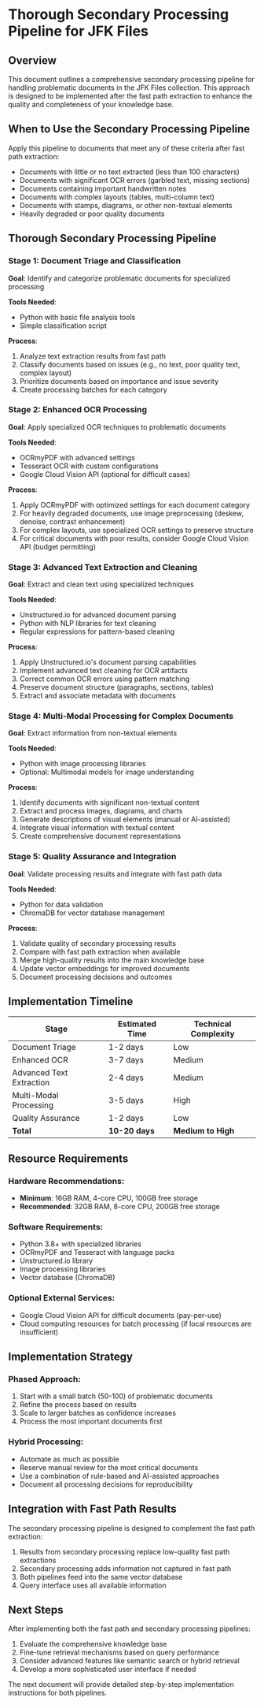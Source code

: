 # Thorough Secondary Processing Pipeline for JFK Files

## Overview

This document outlines a comprehensive secondary processing pipeline for handling problematic documents in the JFK Files collection. This approach is designed to be implemented after the fast path extraction to enhance the quality and completeness of your knowledge base.

## When to Use the Secondary Processing Pipeline

Apply this pipeline to documents that meet any of these criteria after fast path extraction:
- Documents with little or no text extracted (less than 100 characters)
- Documents with significant OCR errors (garbled text, missing sections)
- Documents containing important handwritten notes
- Documents with complex layouts (tables, multi-column text)
- Documents with stamps, diagrams, or other non-textual elements
- Heavily degraded or poor quality documents

## Thorough Secondary Processing Pipeline

### Stage 1: Document Triage and Classification

**Goal**: Identify and categorize problematic documents for specialized processing

**Tools Needed**:
- Python with basic file analysis tools
- Simple classification script

**Process**:
1. Analyze text extraction results from fast path
2. Classify documents based on issues (e.g., no text, poor quality text, complex layout)
3. Prioritize documents based on importance and issue severity
4. Create processing batches for each category

### Stage 2: Enhanced OCR Processing

**Goal**: Apply specialized OCR techniques to problematic documents

**Tools Needed**:
- OCRmyPDF with advanced settings
- Tesseract OCR with custom configurations
- Google Cloud Vision API (optional for difficult cases)

**Process**:
1. Apply OCRmyPDF with optimized settings for each document category
2. For heavily degraded documents, use image preprocessing (deskew, denoise, contrast enhancement)
3. For complex layouts, use specialized OCR settings to preserve structure
4. For critical documents with poor results, consider Google Cloud Vision API (budget permitting)

### Stage 3: Advanced Text Extraction and Cleaning

**Goal**: Extract and clean text using specialized techniques

**Tools Needed**:
- Unstructured.io for advanced document parsing
- Python with NLP libraries for text cleaning
- Regular expressions for pattern-based cleaning

**Process**:
1. Apply Unstructured.io's document parsing capabilities
2. Implement advanced text cleaning for OCR artifacts
3. Correct common OCR errors using pattern matching
4. Preserve document structure (paragraphs, sections, tables)
5. Extract and associate metadata with documents

### Stage 4: Multi-Modal Processing for Complex Documents

**Goal**: Extract information from non-textual elements

**Tools Needed**:
- Python with image processing libraries
- Optional: Multimodal models for image understanding

**Process**:
1. Identify documents with significant non-textual content
2. Extract and process images, diagrams, and charts
3. Generate descriptions of visual elements (manual or AI-assisted)
4. Integrate visual information with textual content
5. Create comprehensive document representations

### Stage 5: Quality Assurance and Integration

**Goal**: Validate processing results and integrate with fast path data

**Tools Needed**:
- Python for data validation
- ChromaDB for vector database management

**Process**:
1. Validate quality of secondary processing results
2. Compare with fast path extraction when available
3. Merge high-quality results into the main knowledge base
4. Update vector embeddings for improved documents
5. Document processing decisions and outcomes

## Implementation Timeline

| Stage | Estimated Time | Technical Complexity |
|-------|----------------|----------------------|
| Document Triage | 1-2 days | Low |
| Enhanced OCR | 3-7 days | Medium |
| Advanced Text Extraction | 2-4 days | Medium |
| Multi-Modal Processing | 3-5 days | High |
| Quality Assurance | 1-2 days | Low |
| **Total** | **10-20 days** | **Medium to High** |

## Resource Requirements

### Hardware Recommendations:
- **Minimum**: 16GB RAM, 4-core CPU, 100GB free storage
- **Recommended**: 32GB RAM, 8-core CPU, 200GB free storage

### Software Requirements:
- Python 3.8+ with specialized libraries
- OCRmyPDF and Tesseract with language packs
- Unstructured.io library
- Image processing libraries
- Vector database (ChromaDB)

### Optional External Services:
- Google Cloud Vision API for difficult documents (pay-per-use)
- Cloud computing resources for batch processing (if local resources are insufficient)

## Implementation Strategy

### Phased Approach:
1. Start with a small batch (50-100) of problematic documents
2. Refine the process based on results
3. Scale to larger batches as confidence increases
4. Process the most important documents first

### Hybrid Processing:
- Automate as much as possible
- Reserve manual review for the most critical documents
- Use a combination of rule-based and AI-assisted approaches
- Document all processing decisions for reproducibility

## Integration with Fast Path Results

The secondary processing pipeline is designed to complement the fast path extraction:

1. Results from secondary processing replace low-quality fast path extractions
2. Secondary processing adds information not captured in fast path
3. Both pipelines feed into the same vector database
4. Query interface uses all available information

## Next Steps

After implementing both the fast path and secondary processing pipelines:

1. Evaluate the comprehensive knowledge base
2. Fine-tune retrieval mechanisms based on query performance
3. Consider advanced features like semantic search or hybrid retrieval
4. Develop a more sophisticated user interface if needed

The next document will provide detailed step-by-step implementation instructions for both pipelines.

